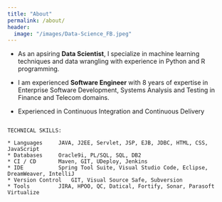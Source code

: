 ```yaml
---
title: "About"
permalink: /about/
header:
  image: "/images/Data-Science_FB.jpeg"
---
```


* As an apsiring **Data Scientist**, I specialize in machine learning techniques and data wrangling with experience in Python and R programming.

* I am experienced **Software Engineer** with 8 years of expertise in Enterprise Software Development, Systems Analysis and Testing in Finance and Telecom domains.
* Experienced in Continuous Integration and Continuous Delivery

```

TECHNICAL SKILLS:

* Languages	    JAVA, J2EE, Servlet, JSP, EJB, JDBC, HTML, CSS, JavaScript
* Databases	    Oracle9i, PL/SQL, SQL, DB2
* CI / CD	    Maven, GIT, UDeploy, Jenkins
* IDE		    Spring Tool Suite, Visual Studio Code, Eclipse, DreamWeaver, IntelliJ
* Version Control   GIT, Visual Source Safe, Subversion
* Tools		    JIRA, HPOO, QC, Datical, Fortify, Sonar, Parasoft Virtualize

```

